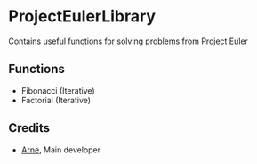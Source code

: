 # ProjectEulerLibrary
Contains useful functions for solving problems from Project Euler

## Functions
- Fibonacci (Iterative)
- Factorial (Iterative)

## Credits
- [Arne](https://github.com/KFSPC8), Main developer
